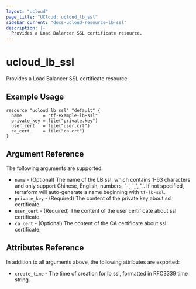 ```yaml
---
layout: "ucloud"
page_title: "UCloud: ucloud_lb_ssl"
sidebar_current: "docs-ucloud-resource-lb-ssl"
description: |-
  Provides a Load Balancer SSL certificate resource.
---
```


# ucloud_lb_ssl

Provides a Load Balancer SSL certificate resource.

## Example Usage

```hcl
resource "ucloud_lb_ssl" "default" {
  name        = "tf-example-lb-ssl"
  private_key = file("private.key")
  user_cert   = file("user.crt")
  ca_cert     = file("ca.crt")
}
```

## Argument Reference

The following arguments are supported:

* `name` - (Optional) The name of the LB ssl, which contains 1-63 characters and only support Chinese, English, numbers, '-', '_', '.'. If not specified, terraform will auto-generate a name beginning with `tf-lb-ssl`.
* `private_key` - (Required)  The content of the private key about ssl certificate.
* `user_cert` - (Required)  The content of the user certificate about ssl certificate.
* `ca_cert` - (Optional) The content of the CA certificate about ssl certificate.

## Attributes Reference

In addition to all arguments above, the following attributes are exported:

* `create_time` - The time of creation for lb ssl, formatted in RFC3339 time string.